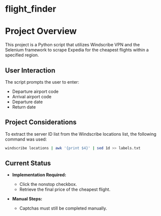 # flight_finder
# Project Overview

This project is a Python script that utilizes Windscribe VPN and the Selenium framework to scrape Expedia for the cheapest flights within a specified region.

## User Interaction

The script prompts the user to enter:

- Departure airport code
- Arrival airport code
- Departure date
- Return date

## Project Considerations

To extract the server ID list from the Windscribe locations list, the following command was used:

```bash
windscribe locations | awk '{print $4}' | sed 1d >> labels.txt
```
## Current Status

- **Implementation Required:**
  - Click the nonstop checkbox.
  - Retrieve the final price of the cheapest flight.

- **Manual Steps:**
  - Captchas must still be completed manually.




